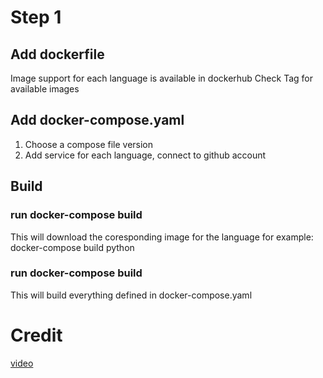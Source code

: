 # Step 1
## Add dockerfile
Image support for each language is available in dockerhub
Check Tag for available images

## Add docker-compose.yaml
1. Choose a compose file version
2. Add service for each language, connect to github account

## Build 
### run docker-compose build <language>
This will download the coresponding image for the language
for example: docker-compose build python

### run docker-compose build
This will build everything defined in docker-compose.yaml



# Credit
[video](https://www.youtube.com/watch?v=wyjNpxLRmLg)